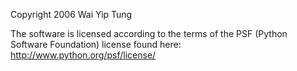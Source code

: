 Copyright 2006 Wai Yip Tung

The software is licensed according to the terms of the PSF (Python Software Foundation) license found here: http://www.python.org/psf/license/